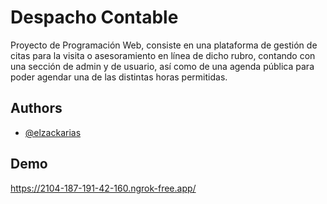 # Despacho Contable

Proyecto de Programación Web, consiste en una plataforma de gestión de citas para la visita o asesoramiento en línea de dicho rubro, contando con una sección de admin y de usuario, así como de una agenda pública para poder agendar una de las distintas horas permitidas.

## Authors

- [@elzackarias](https://www.github.com/elzackarias)
## Demo
https://2104-187-191-42-160.ngrok-free.app/
